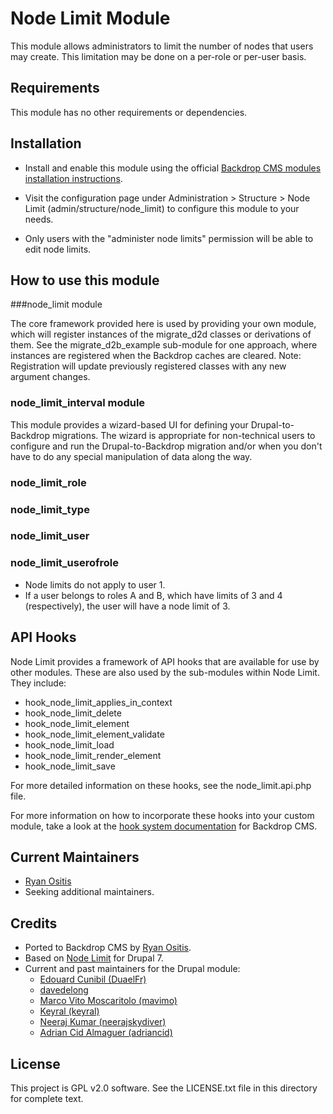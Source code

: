 Node Limit Module
======================

This module allows administrators to limit the number of nodes that users may create.  This limitation may be done on a per-role or per-user basis.

Requirements
------------
This module has no other requirements or dependencies.

Installation
------------
- Install and enable this module using the official [Backdrop CMS modules installation instructions](https://docs.backdropcms.org/documentation/extend-with-modules).

- Visit the configuration page under Administration > Structure > Node Limit (admin/structure/node_limit) to configure this module to your needs.

- Only users with the "administer node limits" permission will be able to edit node limits.

How to use this module
------------
###node_limit module

The core framework provided here is used by providing your own module,
which will register instances of the migrate_d2d classes or derivations
of them. See the migrate_d2b_example sub-module for one approach, where
instances are registered when the Backdrop caches are cleared.
Note: Registration will update previously registered classes with any
new argument changes.

### node_limit_interval module
<!-- @TODO: Paragraph description of the functionality of each module.-->
This module provides a wizard-based UI for defining your
Drupal-to-Backdrop migrations. The wizard is appropriate for
non-technical users to configure and run the Drupal-to-Backdrop
migration and/or when you don't have to do any special manipulation of
data along the way.

### node_limit_role

### node_limit_type

### node_limit_user

### node_limit_userofrole


- Node limits do not apply to user 1.
- If a user belongs to roles A and B, which have limits of 3 and 4 (respectively), the user will have a node limit of 3.

API Hooks
-------------------
Node Limit provides a framework of API hooks that are available for use by other modules. These are also used by the sub-modules within Node Limit. They include:
- hook_node_limit_applies_in_context
- hook_node_limit_delete
- hook_node_limit_element
- hook_node_limit_element_validate
- hook_node_limit_load
- hook_node_limit_render_element
- hook_node_limit_save

For more detailed information on these hooks, see the node_limit.api.php file.

For more information on how to incorporate these hooks into your custom module, take a look at the [hook system documentation](https://docs.backdropcms.org/documentation/understanding-the-hook-system) for Backdrop CMS.

Current Maintainers
-------------------
- [Ryan Ositis](https://github.com/rositis)
- Seeking additional maintainers.

Credits
-------
- Ported to Backdrop CMS by [Ryan Ositis](https://github.com/rositis).
- Based on [Node Limit](https://www.drupal.org/project/node_limit) for Drupal 7.
- Current and past maintainers for the Drupal module:
  - [Edouard Cunibil (DuaelFr)](https://www.drupal.org/u/duaelfr)
  - [davedelong](https://www.drupal.org/u/davedelong)
  - [Marco Vito Moscaritolo (mavimo)](https://www.drupal.org/u/mavimo)
  - [Keyral (keyral)](https://www.drupal.org/u/keyral)
  - [Neeraj Kumar (neerajskydiver)](https://www.drupal.org/u/neerajskydiver)
  - [Adrian Cid Almaguer (adriancid)](https://www.drupal.org/u/adriancid)

License
-------
This project is GPL v2.0 software.
See the LICENSE.txt file in this directory for complete text.

